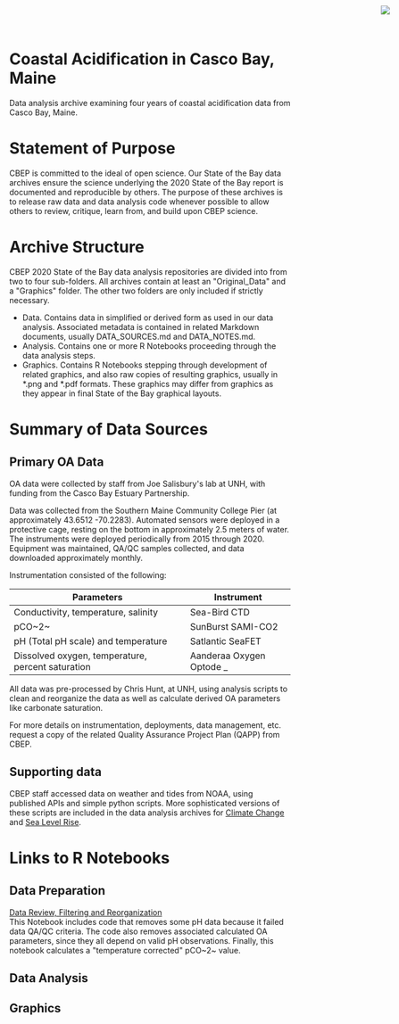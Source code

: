 # Coastal Acidification in Casco Bay, Maine

<img
    src="https://www.cascobayestuary.org/wp-content/uploads/2014/04/logo_sm.jpg"
    style="position:absolute;top:10px;right:50px;" />

Data analysis archive examining four years of coastal acidification data from Casco Bay, Maine. 

# Statement of Purpose
CBEP is committed to the ideal of open science.  Our State of the Bay data archives ensure the science underlying the 2020 State of the Bay report is documented and reproducible by others. The purpose of these archives is to release raw data and data analysis code whenever possible to allow others to review, critique, learn from, and build upon CBEP science. 

# Archive Structure
 CBEP 2020 State of the Bay data analysis repositories are divided into from two to four sub-folders.  All archives contain at least an "Original_Data" and a "Graphics" folder.  The other two folders are only included if strictly necessary. 

- Data. Contains data in simplified or derived form as used in our data analysis. Associated metadata is contained in related Markdown documents, usually DATA_SOURCES.md and DATA_NOTES.md.
- Analysis.  Contains one or more R Notebooks proceeding through the data analysis steps.  
- Graphics.  Contains R Notebooks stepping through development of related graphics, and also raw copies of resulting graphics, usually in \*.png and \*.pdf formats.  These graphics may differ from graphics as they appear in final State of the Bay graphical layouts.  

# Summary of Data Sources
## Primary OA Data 
OA data were collected by staff from Joe Salisbury's lab at UNH, with funding from the Casco Bay Estuary Partnership.

Data was collected from the Southern Maine Community College Pier (at approximately 43.6512	-70.2283). Automated sensors were deployed in a protective cage, resting on the bottom in approximately 2.5 meters of water.  The instruments were deployed periodically from 2015 through 2020.  Equipment was maintained, QA/QC samples collected, and data downloaded approximately monthly.

Instrumentation consisted of the following:  

Parameters                           |     Instrument    |
-------------------------------------|-----------------  | 
Conductivity, temperature, salinity  | Sea-Bird CTD      |
pCO~2~                               | SunBurst SAMI-CO2 | 
pH (Total pH scale) and temperature  | Satlantic SeaFET  |
Dissolved oxygen, temperature, percent saturation | Aanderaa Oxygen Optode _ 


All data was pre-processed by Chris Hunt, at UNH, using analysis scripts to clean and reorganize the data as well as calculate derived OA parameters like carbonate saturation. 

For more details on instrumentation, deployments, data management, etc. request a copy of the related Quality Assurance Project Plan (QAPP) from CBEP.

## Supporting data
CBEP staff accessed data on weather and tides from NOAA, using published APIs and simple python scripts.  More sophisticated versions of these scripts are included in the data analysis archives for [Climate Change](https://github.com/ccb60/CDO-Portland-Jetport) and [Sea Level Rise](https://github.com/ccb60/Portland-SLR).


# Links to R Notebooks

## Data Preparation
[Data Review, Filtering and Reorganization](Derived_data/Data_Review_And_Filtering.Rmd)  
This Notebook includes code that removes some pH data because it failed data QA/QC criteria.  The code also removes associated calculated OA parameters, since they all depend on valid pH observations.  Finally, this notebook calculates a "temperature corrected" pCO~2~ value.

## Data Analysis

## Graphics
 




